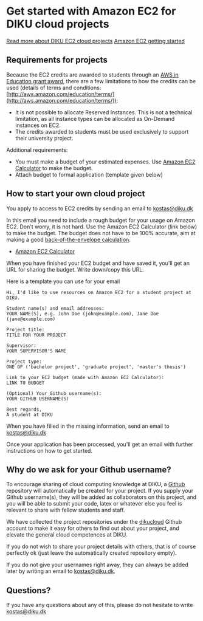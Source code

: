 # Get started with Amazon EC2 for DIKU cloud projects

[Read more about DIKU EC2 cloud projects](https://github.com/dikucloud/ec2-projects/blob/master/README.md)
[Amazon EC2 getting started](http://awsdocs.s3.amazonaws.com/EC2/latest/ec2-gsg.pdf)

## Requirements for projects

Because the EC2 credits are awarded to students through an [AWS in Education grant award](http://aws.amazon.com/education/), there are a few limitations to how the credits can be used (details of terms and conditions: [http://aws.amazon.com/education/terms/](http://aws.amazon.com/education/terms/)):

* It is not possible to allocate Reserved Instances. This is not a technical limitation, as all instance types can be allocated as On-Demand instances on EC2.
* The credits awarded to students must be used exclusively to support their university project.

Additional requirements:

* You must make a budget of your estimated expenses. Use [Amazon EC2 Calculator](http://calculator.s3.amazonaws.com/calc5.html) to make the budget.
* Attach budget to formal application (template given below)

## How to start your own cloud project

You apply to access to EC2 credits by sending an email to kostas@diku.dk

In this email you need to include a rough budget for your usage on Amazon EC2. Don't worry, it is not hard. Use the Amazon EC2 Calculator (link below) to make the budget. The budget does not have to be 100% accurate, aim at making a good [back-of-the-envelope calculation](http://en.wikipedia.org/wiki/Back-of-the-envelope_calculation).

* [Amazon EC2 Calculator](http://calculator.s3.amazonaws.com/calc5.html)

When you have finished your EC2 budget and have saved it, you'll get an URL for sharing the budget. Write down/copy this URL.

Here is a template you can use for your email

```
Hi, I'd like to use resources on Amazon EC2 for a student project at DIKU.

Student name(s) and email addresses: 
YOUR NAME(S), e.g. John Doe (john@example.com), Jane Doe (jane@example.com)

Project title: 
TITLE FOR YOUR PROJECT

Supervisor: 
YOUR SUPERVISOR'S NAME

Project type: 
ONE OF ('bachelor project', 'graduate project', 'master's thesis')

Link to your EC2 budget (made with Amazon EC2 Calculator): 
LINK TO BUDGET

(Optional) Your Github username(s):
YOUR GITHUB USERNAME(S)

Best regards,
A student at DIKU
```

When you have filled in the missing information, send an email to kostas@diku.dk

Once your application has been processed, you'll get an email with further instructions on how to get started.

## Why do we ask for your Github username?

To encourage sharing of cloud computing knowledge at DIKU, a [Github](https://github.com/) repository will automatically be created for your project. If you supply your Github username(s), they will be added as collaborators on this project, and you will be able to submit your code, latex or whatever else you feel is relevant to share with fellow students and staff.

We have collected the project repositories under the [dikucloud](https://github.com/dikucloud/) Github account to make it easy for others to find out about your project, and elevate the general cloud competences at DIKU.

If you do not wish to share your project details with others, that is of course perfectly ok (just leave the automatically created repository empty).

If you do not give your usernames right away, they can always be added later by writing an email to kostas@diku.dk.

## Questions?

If you have any questions about any of this, please do not hesitate to write kostas@diku.dk

